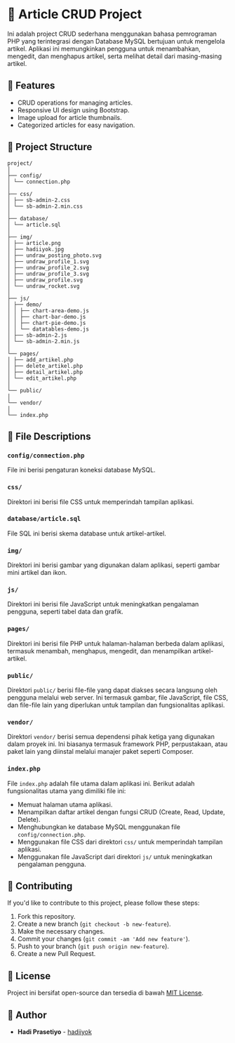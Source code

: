# 📰 Article CRUD Project

Ini adalah project CRUD sederhana menggunakan bahasa pemrograman PHP yang terintegrasi dengan Database MySQL bertujuan untuk mengelola artikel. Aplikasi ini memungkinkan pengguna untuk menambahkan, mengedit, dan menghapus artikel, serta melihat detail dari masing-masing artikel.

## 🌟 Features

- CRUD operations for managing articles.
- Responsive UI design using Bootstrap.
- Image upload for article thumbnails.
- Categorized articles for easy navigation.

## 📝 Project Structure
```
project/
│
├── config/
│ └── connection.php
│
├── css/
│ ├── sb-admin-2.css
│ └── sb-admin-2.min.css
│
├── database/
│ └── article.sql
│
├── img/
│ ├── article.png
│ ├── hadiiyok.jpg
│ ├── undraw_posting_photo.svg
│ ├── undraw_profile_1.svg
│ ├── undraw_profile_2.svg
│ ├── undraw_profile_3.svg
│ ├── undraw_profile.svg
│ └── undraw_rocket.svg
│
├── js/
│ ├── demo/
│ │ ├── chart-area-demo.js
│ │ ├── chart-bar-demo.js
│ │ ├── chart-pie-demo.js
│ │ └── datatables-demo.js
│ ├── sb-admin-2.js
│ └── sb-admin-2.min.js
│
└── pages/
│ ├── add_artikel.php
│ ├── delete_artikel.php
│ ├── detail_artikel.php
│ └── edit_artikel.php
│
└── public/
│
└── vendor/
│
└── index.php
```
## 📂 File Descriptions

### `config/connection.php`
File ini berisi pengaturan koneksi database MySQL.
### `css/`
Direktori ini berisi file CSS untuk memperindah tampilan aplikasi.
### `database/article.sql`
File SQL ini berisi skema database untuk artikel-artikel.
### `img/`
Direktori ini berisi gambar yang digunakan dalam aplikasi, seperti gambar mini artikel dan ikon.
### `js/`
Direktori ini berisi file JavaScript untuk meningkatkan pengalaman pengguna, seperti tabel data dan grafik.
### `pages/`
Direktori ini berisi file PHP untuk halaman-halaman berbeda dalam aplikasi, termasuk menambah, menghapus, mengedit, dan menampilkan artikel-artikel.
### `public/`
Direktori `public/` berisi file-file yang dapat diakses secara langsung oleh pengguna melalui web server. Ini termasuk gambar, file JavaScript, file CSS, dan file-file lain yang diperlukan untuk tampilan dan fungsionalitas aplikasi.
### `vendor/`
Direktori `vendor/` berisi semua dependensi pihak ketiga yang digunakan dalam proyek ini. Ini biasanya termasuk framework PHP, perpustakaan, atau paket lain yang diinstal melalui manajer paket seperti Composer.
### `index.php`
File `index.php` adalah file utama dalam aplikasi ini. Berikut adalah fungsionalitas utama yang dimiliki file ini:
- Memuat halaman utama aplikasi.
- Menampilkan daftar artikel dengan fungsi CRUD (Create, Read, Update, Delete).
- Menghubungkan ke database MySQL menggunakan file `config/connection.php`.
- Menggunakan file CSS dari direktori `css/` untuk memperindah tampilan aplikasi.
- Menggunakan file JavaScript dari direktori `js/` untuk meningkatkan pengalaman pengguna.

## 🤝 Contributing

If you'd like to contribute to this project, please follow these steps:
1. Fork this repository.
2. Create a new branch (`git checkout -b new-feature`).
3. Make the necessary changes.
4. Commit your changes (`git commit -am 'Add new feature'`).
5. Push to your branch (`git push origin new-feature`).
6. Create a new Pull Request.

## 📜 License 
Project ini bersifat open-source dan tersedia di bawah [MIT License](LICENSE).

## 👤 Author
- **Hadi Prasetiyo** - [hadiiyok](https://github.com/hadiprasetiyo)
